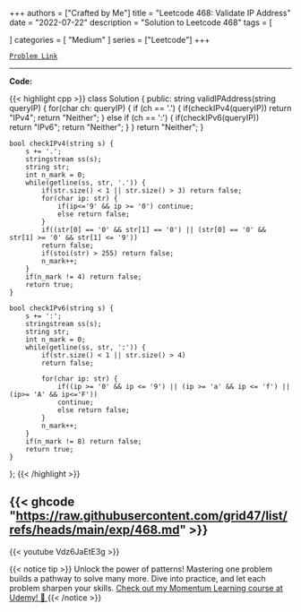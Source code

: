 
+++
authors = ["Crafted by Me"]
title = "Leetcode 468: Validate IP Address"
date = "2022-07-22"
description = "Solution to Leetcode 468"
tags = [
    
]
categories = [
    "Medium"
]
series = ["Leetcode"]
+++



[`Problem Link`](https://leetcode.com/problems/validate-ip-address/description/)

---

**Code:**

{{< highlight cpp >}}
class Solution {
public:
    string validIPAddress(string queryIP) {
        for(char ch: queryIP) {
            if (ch == '.') {
                if(checkIPv4(queryIP))
                    return "IPv4";
                return "Neither";
            } else if (ch == ':') {
                if(checkIPv6(queryIP))                
                    return "IPv6";
                return "Neither";
            }
        }
        return "Neither";
    }

    bool checkIPv4(string s) {
        s += '.';
        stringstream ss(s);
        string str;
        int n_mark = 0;
        while(getline(ss, str, '.')) {
            if(str.size() < 1 || str.size() > 3) return false;
            for(char ip: str) {
                if(ip<='9' && ip >= '0') continue;
                else return false;
            }
            if((str[0] == '0' && str[1] == '0') || (str[0] == '0' && str[1] >= '0' && str[1] <= '9'))
            return false;
            if(stoi(str) > 255) return false;
            n_mark++;
        }
        if(n_mark != 4) return false;
        return true;
    }

    bool checkIPv6(string s) {
        s += ':';
        stringstream ss(s);
        string str;
        int n_mark = 0;
        while(getline(ss, str, ':')) {
            if(str.size() < 1 || str.size() > 4)
            return false;

            for(char ip: str) {
                if((ip >= '0' && ip <= '9') || (ip >= 'a' && ip <= 'f') || (ip>= 'A' && ip<='F'))
                continue;
                else return false;
            }
            n_mark++;
        }
        if(n_mark != 8) return false;
        return true;
    }

};
{{< /highlight >}}

{{< ghcode "https://raw.githubusercontent.com/grid47/list/refs/heads/main/exp/468.md" >}}
---
{{< youtube Vdz6JaEtE3g >}}

{{< notice tip >}}
Unlock the power of patterns! Mastering one problem builds a pathway to solve many more. Dive into practice, and let each problem sharpen your skills. [Check out my Momentum Learning course at Udemy! 🚀 ](https://www.udemy.com/course/algorithms-and-data-structures-in-cpp/)
{{< /notice >}}

